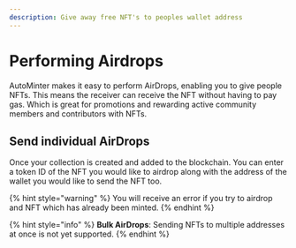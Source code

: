 ```yaml
---
description: Give away free NFT's to peoples wallet address
---
```


# Performing Airdrops

AutoMinter makes it easy to perform AirDrops, enabling you to give people NFTs. This means the receiver can receive the NFT without having to pay gas. Which is great for promotions and rewarding active community members and contributors with NFTs.

## Send individual AirDrops

Once your collection is created and added to the blockchain. You can enter a token ID of the NFT you would like to airdrop along with the address of the wallet you would like to send the NFT too.

{% hint style="warning" %}
You will receive an error if you try to airdrop and NFT which has already been minted.
{% endhint %}

{% hint style="info" %}
**Bulk AirDrops**: Sending NFTs to multiple addresses at once is not yet supported.
{% endhint %}
